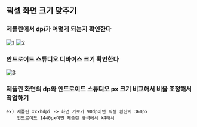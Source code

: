 ## 픽셀 화면 크기 맞추기
### 제플린에서 dpi가 어떻게 되는지 확인한다
![1](https://user-images.githubusercontent.com/53828976/75947924-57b19900-5ee5-11ea-9f29-139c61753b94.PNG) 
![2](https://user-images.githubusercontent.com/53828976/75947922-57190280-5ee5-11ea-8d7b-c21c2e91e1bf.PNG)   
### 안드로이드 스튜디오 디바이스 크기 확인한다
![3](https://user-images.githubusercontent.com/53828976/75947921-56806c00-5ee5-11ea-82d1-b1482c62f109.PNG)   

### 제플린 화면의 dp와 안드로이드 스튜디오 px 크기 비교해서 비율 조정해서 작업하기
```
ex) 제플린 xxxhdpi -> 화면 가로가 90dp이면 픽셀 환산시 360px
    안드로이드 1440px이면 제플린 규격에서 X4해서 
```
